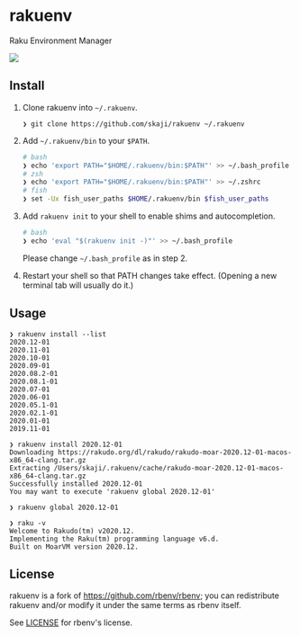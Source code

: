 # rakuenv

Raku Environment Manager

![](https://user-images.githubusercontent.com/1589550/103409907-46402880-4bac-11eb-9ccf-183c213916be.png)

## Install

1. Clone rakuenv into `~/.rakuenv`.

    ```console
    ❯ git clone https://github.com/skaji/rakuenv ~/.rakuenv
    ```

2. Add `~/.rakuenv/bin` to your `$PATH`.

    ```sh
    # bash
    ❯ echo 'export PATH="$HOME/.rakuenv/bin:$PATH"' >> ~/.bash_profile
    # zsh
    ❯ echo 'export PATH="$HOME/.rakuenv/bin:$PATH"' >> ~/.zshrc
    # fish
    ❯ set -Ux fish_user_paths $HOME/.rakuenv/bin $fish_user_paths
    ```

3. Add `rakuenv init` to your shell to enable shims and autocompletion.

    ```sh
    # bash
    ❯ echo 'eval "$(rakuenv init -)"' >> ~/.bash_profile
    ```

   Please change `~/.bash_profile` as in step 2.

4. Restart your shell so that PATH changes take effect. (Opening a new
   terminal tab will usually do it.)

## Usage

```console
❯ rakuenv install --list
2020.12-01
2020.11-01
2020.10-01
2020.09-01
2020.08.2-01
2020.08.1-01
2020.07-01
2020.06-01
2020.05.1-01
2020.02.1-01
2020.01-01
2019.11-01

❯ rakuenv install 2020.12-01
Downloading https://rakudo.org/dl/rakudo/rakudo-moar-2020.12-01-macos-x86_64-clang.tar.gz
Extracting /Users/skaji/.rakuenv/cache/rakudo-moar-2020.12-01-macos-x86_64-clang.tar.gz
Successfully installed 2020.12-01
You may want to execute 'rakuenv global 2020.12-01'

❯ rakuenv global 2020.12-01

❯ raku -v
Welcome to Rakudo(tm) v2020.12.
Implementing the Raku(tm) programming language v6.d.
Built on MoarVM version 2020.12.
```

## License

rakuenv is a fork of https://github.com/rbenv/rbenv;
you can redistribute rakuenv and/or modify it under the same terms as rbenv itself.

See [LICENSE](LICENSE) for rbenv's license.

